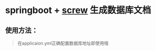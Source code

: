# springboot + [screw](https://github.com/pingfangushi/screw) 生成数据库文档

## 使用方法：
>在applicaion.yml正确配置数据库地址即使用哦


